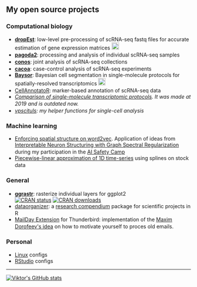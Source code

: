 ## My open source projects

### Computational biology

- **[dropEst](https://github.com/kharchenkolab/dropEst)**: low-level pre-processing of scRNA-seq fastq files for accurate estimation of gene expression matrices <img src="https://raw.githubusercontent.com/abrahamcalf/programming-languages-logos/master/src/cpp/cpp.svg" height="20" />
- **[pagoda2](https://github.com/kharchenkolab/pagoda2)**: processing and analysis of individual scRNA-seq samples <img src="https://raw.githubusercontent.com/abrahamcalf/programming-languages-logos/master/src/r/r.svg" height="16" />
- **[conos](https://github.com/kharchenkolab/conos)**: joint analysis of scRNA-seq collections <img src="https://raw.githubusercontent.com/abrahamcalf/programming-languages-logos/master/src/r/r.svg" height="16" />
- **[cacoa](https://github.com/kharchenkolab/cacoa)**: case-control analysis of scRNA-seq experiments <img src="https://raw.githubusercontent.com/abrahamcalf/programming-languages-logos/master/src/r/r.svg" height="16" />
- **[Baysor](https://github.com/kharchenkolab/Baysor)**: Bayesian cell segmentation in single-molecule protocols for spatially-resolved transcriptomics <img src="https://www.logo.wine/a/logo/Julia_(programming_language)/Julia_(programming_language)-Logo.wine.svg" height="20" />
- [CellAnnotatoR](https://github.com/khodosevichlab/CellAnnotatoR): marker-based annotation of scRNA-seq data <img src="https://raw.githubusercontent.com/abrahamcalf/programming-languages-logos/master/src/r/r.svg" height="16" />
- *[Comparison of single-molecule transcriptomic protocols](https://github.com/VPetukhov/SpatialProtocolComparison). It was made at 2019 and is outdated now.* <img src="https://raw.githubusercontent.com/abrahamcalf/programming-languages-logos/master/src/python/python.svg" height="16" />
- *[vpscituls](https://github.com/VPetukhov/vpscutils): my helper functions for single-cell analysis* <img src="https://raw.githubusercontent.com/abrahamcalf/programming-languages-logos/master/src/r/r.svg" height="16" />

### Machine learning

- [Enforcing spatial structure on word2vec](https://github.com/VPetukhov/GraphRegularizedNNs). Application of ideas from [Interpretable Neuron Structuring with Graph Spectral Regularization](https://arxiv.org/pdf/1810.00424.pdf) during my participation in the [AI Safety Camp](https://www.lesswrong.com/posts/QEmfyhqMcSpfnY2dX/how-teams-went-about-their-research-at-ai-safety-camp) <img src="https://raw.githubusercontent.com/abrahamcalf/programming-languages-logos/master/src/python/python.svg" height="16" />
- [Piecewise-linear approximation of 1D time-series](https://github.com/VPetukhov/StockSegmentation) using splines on stock data <img src="https://raw.githubusercontent.com/abrahamcalf/programming-languages-logos/master/src/python/python.svg" height="16" />

### General

- **[ggrastr](https://github.com/VPetukhov/ggrastr)**: rasterize individual layers for ggplot2 <img src="https://raw.githubusercontent.com/abrahamcalf/programming-languages-logos/master/src/r/r.svg" height="16" />  
  [![CRAN status](https://www.r-pkg.org/badges/version/ggrastr)](https://cran.r-project.org/package=ggrastr) [![CRAN downloads](https://cranlogs.r-pkg.org/badges/ggrastr)](https://cran.r-project.org/package=ggrastr)
- [dataorganizer](https://github.com/khodosevichlab/dataorganizer): a [research compendium](https://research-compendium.science/) package for scientific projects in R <img src="https://raw.githubusercontent.com/abrahamcalf/programming-languages-logos/master/src/r/r.svg" height="16" />
- [MailDay Extension](https://github.com/VPetukhov/MailDayExtension) for Thunderbird: implementation of the [Maxim Dorofeev's idea](https://forum.mnogosdelal.ru/viewtopic.php?f=7&t=865) on how to motivate yourself to proces old emails. <img src="https://raw.githubusercontent.com/abrahamcalf/programming-languages-logos/master/src/javascript/javascript.svg" height="16" />

### Personal

- [Linux](https://github.com/VPetukhov/linux_configs) configs
- [RStudio](https://github.com/VPetukhov/rstudio_config) configs

---

[![Viktor's GitHub stats](https://github-readme-stats.vercel.app/api?username=vpetukhov)](https://github.com/anuraghazra/github-readme-stats)
